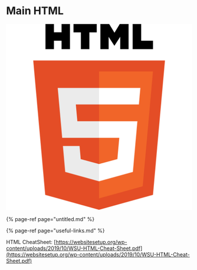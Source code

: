 # Main HTML

![](../../.gitbook/assets/html5_logo_512.png)

{% page-ref page="untitled.md" %}

{% page-ref page="useful-links.md" %}

HTML CheatSheet: [https://websitesetup.org/wp-content/uploads/2019/10/WSU-HTML-Cheat-Sheet.pdf](https://websitesetup.org/wp-content/uploads/2019/10/WSU-HTML-Cheat-Sheet.pdf)

